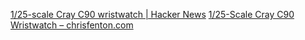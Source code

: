 
[1/25-scale Cray C90 wristwatch | Hacker News](https://news.ycombinator.com/item?id=40729906)
[1/25-Scale Cray C90 Wristwatch – chrisfenton.com](https://www.chrisfenton.com/1-25-scale-cray-c90-wristwatch/)

